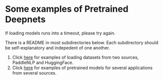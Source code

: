 # Some examples of Pretrained Deepnets

If loading models runs into a timeout, please try again.

There is a README in most subdirectories below.  Each subdirectory should be self-explanatory and indepedent of one another.

<ol>
<li> Click <a href="datasets">here</a> for examples of loading datasets from two sources, PaddleNLP and HuggingFace.</li>
<li> Click <a href="pretrained/examples">here</a> for examples of pretrained models for several applications from several sources.</li>
</ol>


